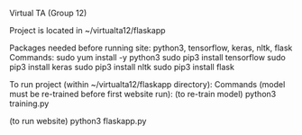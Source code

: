 Virtual TA (Group 12)

Project is located in ~/virtualta12/flaskapp

Packages needed before running site:
    python3, tensorflow, keras, nltk, flask
Commands:
    sudo yum install -y python3
    sudo pip3 install tensorflow
    sudo pip3 install keras
    sudo pip3 install nltk
    sudo pip3 install flask

To run project (within ~/virtualta12/flaskapp directory):
Commands (model must be re-trained before first website run):
(to re-train model)
    python3 training.py

(to run website)
    python3 flaskapp.py

